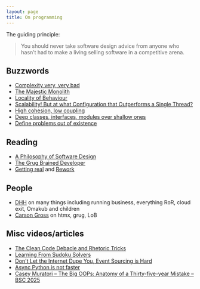 ```yaml
---
layout: page
title: On programming
---
```


The guiding principle:

> You should never take software design advice from anyone who hasn’t had to make a living selling software in a competitive arena.

## Buzzwords

- [Complexity very, very bad](https://grugbrain.dev/)
- [The Majestic Monolith](https://signalvnoise.com/svn3/the-majestic-monolith/)
- [Locality of Behaviour](https://htmx.org/essays/locality-of-behaviour/)
- [Scalability! But at what Configuration that Outperforms a Single Thread?](https://www.usenix.org/system/files/conference/hotos15/hotos15-paper-mcsherry.pdf)
- [High cohesion, low coupling](https://en.wikipedia.org/wiki/Coupling_(computer_programming))
- [Deep classes, interfaces, modules over shallow ones](https://web.stanford.edu/~ouster/cgi-bin/cs190-winter18/lecture.php?topic=modularDesign)
- [Define problems out of existence](https://wiki.tcl-lang.org/page/Define+Errors+Out+of+Existence)

## Reading

- [A Philosophy of Software Design](https://www.amazon.com/dp/173210221X)
- [The Grug Brained Developer](https://grugbrain.dev/)
- [Getting real](https://www.amazon.com/dp/0578012812) and [Rework](https://www.amazon.com/dp/0307463745)

## People

- [DHH](https://dhh.dk/) on many things including running business, everything RoR, cloud exit, Omakub and children
- [Carson Gross](https://bigsky.software/cv/) on htmx, grug, LoB

## Misc videos/articles

- [The Clean Code Debacle and Rhetoric Tricks](https://www.youtube.com/watch?v=ZLxazlP7Ppo)
- [Learning From Sudoku Solvers](https://ravimohan.blogspot.com/2007/04/learning-from-sudoku-solvers.html)
- [Don't Let the Internet Dupe You, Event Sourcing is Hard](https://chriskiehl.com/article/event-sourcing-is-hard)
- [Async Python is not faster](https://calpaterson.com/async-python-is-not-faster.html)
- [Casey Muratori – The Big OOPs: Anatomy of a Thirty-five-year Mistake – BSC 2025](https://www.youtube.com/watch?v=wo84LFzx5nI)
